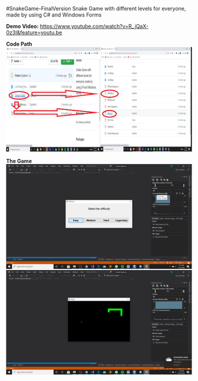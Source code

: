   #SnakeGame-FinalVersion
  Snake Game with different levels for everyone, made by using C# and Windows Forms
     
   **Demo Video:**
https://www.youtube.com/watch?v=R_jQaX-0z3I&feature=youtu.be
   
   **Code Path**
![Image of Path](https://github.com/Hodosi/SnakeGame-FinalVersion/blob/master/readmeResources/SnakeCodePath.png)

   **The Game**
![Image of Game](https://github.com/Hodosi/SnakeGame-FinalVersion/blob/master/readmeResources/2020-09-15%20(7).png)
![Image of Game](https://github.com/Hodosi/SnakeGame-FinalVersion/blob/master/readmeResources/2020-09-15%20(9).png)
